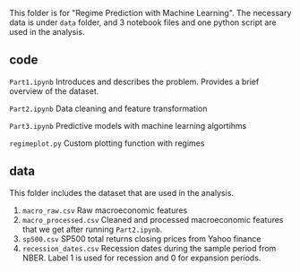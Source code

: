 This folder is for "Regime Prediction with Machine Learning". The necessary data is under ```data``` folder, and 3 notebook files and one python script are used in the analysis.

## code

```Part1.ipynb``` Introduces and describes the problem. Provides a brief overview of the dataset.

```Part2.ipynb``` Data cleaning and feature transformation

```Part3.ipynb``` Predictive models with machine learning algortihms

```regimeplot.py``` Custom plotting function with regimes

## data

This folder includes the dataset that are used in the analysis.

1. ```macro_raw.csv``` Raw macroeconomic features
2. ```macro_processed.csv``` Cleaned and processed macroeconomic features that we get after running ```Part2.ipynb```.
2. ```sp500.csv``` SP500 total returns closing prices from Yahoo finance
3. ```recession_dates.csv``` Recession dates during the sample period from NBER. Label 1 is used for recession and 0 for expansion periods.
